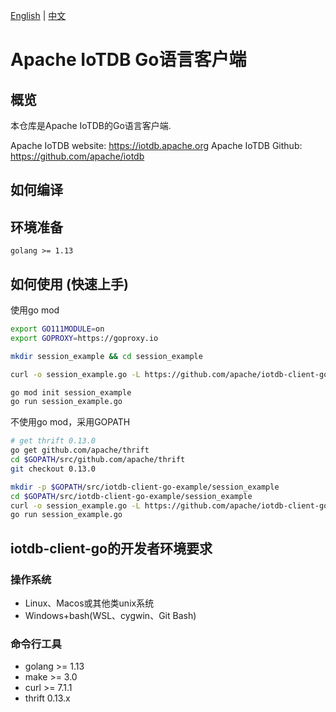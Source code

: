 <!--

    Licensed to the Apache Software Foundation (ASF) under one
    or more contributor license agreements.  See the NOTICE file
    distributed with this work for additional information
    regarding copyright ownership.  The ASF licenses this file
    to you under the Apache License, Version 2.0 (the
    "License"); you may not use this file except in compliance
    with the License.  You may obtain a copy of the License at

        http://www.apache.org/licenses/LICENSE-2.0

    Unless required by applicable law or agreed to in writing,
    software distributed under the License is distributed on an
    "AS IS" BASIS, WITHOUT WARRANTIES OR CONDITIONS OF ANY
    KIND, either express or implied.  See the License for the
    specific language governing permissions and limitations
    under the License.

-->
[English](./README.md) | [中文](./README_ZH.md)

# Apache IoTDB Go语言客户端

## 概览

本仓库是Apache IoTDB的Go语言客户端.

Apache IoTDB website: https://iotdb.apache.org
Apache IoTDB Github: https://github.com/apache/iotdb

## 如何编译

## 环境准备

    golang >= 1.13

## 如何使用 (快速上手)

使用go mod

```sh
export GO111MODULE=on
export GOPROXY=https://goproxy.io

mkdir session_example && cd session_example

curl -o session_example.go -L https://github.com/apache/iotdb-client-go/raw/main/example/session_example.go

go mod init session_example
go run session_example.go
```

不使用go mod，采用GOPATH

```sh
# get thrift 0.13.0
go get github.com/apache/thrift
cd $GOPATH/src/github.com/apache/thrift
git checkout 0.13.0

mkdir -p $GOPATH/src/iotdb-client-go-example/session_example
cd $GOPATH/src/iotdb-client-go-example/session_example
curl -o session_example.go -L https://github.com/apache/iotdb-client-go/raw/main/example/session_example.go
go run session_example.go
```

## iotdb-client-go的开发者环境要求

### 操作系统

* Linux、Macos或其他类unix系统
* Windows+bash(WSL、cygwin、Git Bash)

### 命令行工具

* golang >= 1.13
* make   >= 3.0
* curl   >= 7.1.1
* thrift 0.13.x

